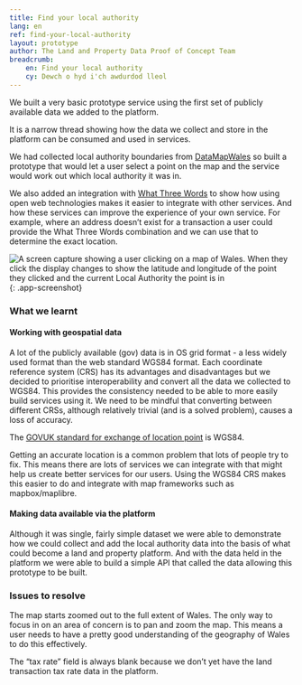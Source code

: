 ```yaml
---
title: Find your local authority
lang: en
ref: find-your-local-authority
layout: prototype
author: The Land and Property Data Proof of Concept Team
breadcrumb:
    en: Find your local authority
    cy: Dewch o hyd i'ch awdurdod lleol
---
```


We built a very basic prototype service using the first set of publicly available data we added to the platform.

It is a narrow thread showing how the data we collect and store in the platform can be consumed and used in services.

We had collected local authority boundaries from [DataMapWales](https://datamap.gov.wales/) so built a prototype that would let a user select a point on the map and the service would work out which local authority it was in.

We also added an integration with [What Three Words](https://what3words.com/pretty.needed.chill) to show how using open web technologies makes it easier to integrate with other services. And how these services can improve the experience of your own service. For example, where an address doesn’t exist for a transaction a user could provide the What Three Words combination and we can use that to determine the exact location.

![A screen capture showing a user clicking on a map of Wales. When they click the display changes to show the latitude and longitude of the point they clicked and the current Local Authority the point is in](/property-data-poc/assets/images/prototype-find-your-local-authority.gif){: .app-screenshot}

### What we learnt

#### Working with geospatial data

A lot of the publicly available (gov) data is in OS grid format - a less widely used format than the web standard WGS84 format. Each coordinate reference system (CRS) has its advantages and disadvantages but we decided to prioritise interoperability and convert all the data we collected to WGS84. This provides the consistency needed to be able to more easily build services using it. We need to be mindful that converting between different CRSs, although relatively trivial (and is a solved problem), causes a loss of accuracy.

The [GOVUK standard for exchange of location point](https://www.gov.uk/government/publications/open-standards-for-government/exchange-of-location-point) is WGS84.

Getting an accurate location is a common problem that lots of people try to fix. This means there are lots of services we can integrate with that might help us create better services for our users. Using the WGS84 CRS makes this easier to do and integrate with map frameworks such as mapbox/maplibre.

#### Making data available via the platform

Although it was single, fairly simple dataset we were able to demonstrate how we could collect and add the local authority data into the basis of what could become a land and property platform. And with the data held in the platform we were able to build a simple API that called the data allowing this prototype to be built.

### Issues to resolve

The map starts zoomed out to the full extent of Wales. The only way to focus in on an area of concern is to pan and zoom the map. This means a user needs to have a pretty good understanding of the geography of Wales to do this effectively.

The “tax rate” field is always blank because we don’t yet have the land transaction tax rate data in the platform.